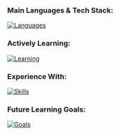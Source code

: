 ### **Main Languages & Tech Stack:**
[![Languages](https://skillicons.dev/icons?i=ts,js,react,tailwind,nodejs,express,postgres)](https://skillicons.dev)

### **Actively Learning:**
[![Learning](https://skillicons.dev/icons?i=docker,jest,redis,java)](https://skillicons.dev)

### **Experience With:**
[![Skills](https://skillicons.dev/icons?i=html,css,sass,postman,py)](https://skillicons.dev)

### **Future Learning Goals:**
[![Goals](https://skillicons.dev/icons?i=aws,prisma,nextjs,graphql,figma)](https://skillicons.dev)
